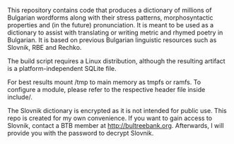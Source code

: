 This repository contains code that produces a dictionary of millions of Bulgarian wordforms along with their stress patterns, morphosyntactic properties and (in the future) pronunciation. It is meant to be used as a dictionary to assist with translating or writing metric and rhymed poetry in Bulgarian. It is based on previous Bulgarian linguistic resources such as Slovnik, RBE and Rechko.

The build script requires a Linux distribution, although the resulting artifact is a platform-independent SQLite file.

For best results mount /tmp to main memory as tmpfs or ramfs. To configure a module, please refer to the respective header file inside include/.

The Slovnik dictionary is encrypted as it is not intended for public use. This repo is created for my own convenience. If you want to gain access to Slovnik, contact a BTB member at http://bultreebank.org. Afterwards, I will provide you with the password to decrypt Slovnik.